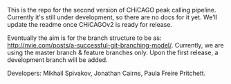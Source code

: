 This is the repo for the second version of CHiCAGO peak calling pipeline. Currently it's still under development, so there are no docs for it yet. We'll update the readme once CHiCAGOv2 is ready for release.

Eventually the aim is for the branch structure to be as: http://nvie.com/posts/a-successful-git-branching-model/. Currently, we are using the master branch & feature branches only. Upon the first release, a development branch will be added.

Developers: Mikhail Spivakov, Jonathan Cairns, Paula Freire Pritchett.